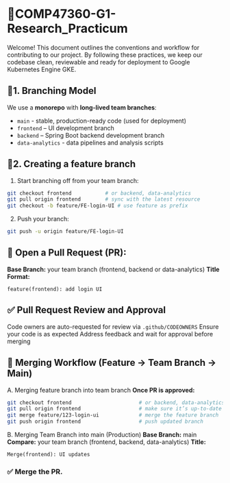 # 🤝COMP47360-G1-Research_Practicum
Welcome! This document outlines the conventions and workflow for contributing to our project. By following these practices, we keep our codebase clean, reviewable and ready for deployment to Google Kubernetes Engine GKE.
## 🔀1. Branching Model
We use a **monorepo** with **long-lived team branches**:
-	`main` - stable, production-ready code (used for deployment)
-	`frontend` – UI development branch
-	`backend` – Spring Boot backend development branch
-	`data-analytics` - data pipelines and analysis scripts
## 🌱2. Creating a feature branch
1.	Start branching off from your team branch:
```bash
git checkout frontend 			# or backend, data-analytics
git pull origin frontend		# sync with the latest resource
git checkout -b feature/FE-login-UI	# use feature as prefix 
```
2.	Push your branch:
```bash
git push -u origin feature/FE-login-UI
```
## 🧷 Open a Pull Request (PR):
**Base Branch:** your team branch (frontend, backend or data-analytics)
**Title Format:**
```text
feature(frontend): add login UI
```
## ✅ Pull Request Review and Approval
Code owners are auto-requested for review via `.github/CODEOWNERS`
Ensure your code is as expected
Address feedback and wait for approval before merging
## 🔁 Merging Workflow (Feature -> Team Branch -> Main)
A.	Merging feature branch into team branch
**Once PR is approved:**
```bash
git checkout frontend                      # or backend, data-analytics
git pull origin frontend                   # make sure it’s up-to-date
git merge feature/123-login-ui             # merge the feature branch
git push origin frontend                   # push updated branch
```
B.	Merging Team Branch into main (Production)
**Base Branch:** main
**Compare:**  your team branch (frontend, backend, data-analytics)
**Title:**
```text
Merge(frontend): UI updates
```
### ✅ Merge the PR.
